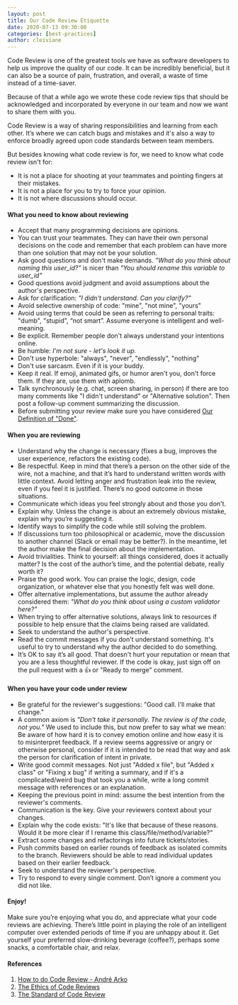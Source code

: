 ```yaml
---
layout: post
title: Our Code Review Etiquette
date: 2020-07-13 09:30:00
categories: [best-practices]
author: cleiviane
---
```


Code Review is one of the greatest tools we have as software developers to help us improve the quality of our code. It can be incredibly beneficial, but it can also be a source of pain, frustration, and overall, a waste of time instead of a time-saver.

Because of that a while ago we wrote these code review tips that should be acknowledged and incorporated by everyone in our team and now we want to share them with you.

<!--more-->

Code Review is a way of sharing responsibilities and learning from each other. It’s where we can catch bugs and mistakes and it's also a way to enforce broadly agreed upon code standards between team members.

But besides knowing what code review is for, we need to know what code review isn't for:

- It is not a place for shooting at your teammates and pointing fingers at their mistakes.
- It is not a place for you to try to force your opinion.
- It is not where discussions should occur.

#### What you need to know about reviewing

- Accept that many programming decisions are opinions.
- You can trust your teammates. They can have their own personal decisions on the code and remember that each problem can have more than one solution that may not be your solution.
- Ask good questions and don't make demands. <i>"What do you think about naming this user_id?"</i> is nicer than <i>"You should rename this variable to user_id"</i>
- Good questions avoid judgment and avoid assumptions about the author's perspective.
- Ask for clarification: <i>"I didn't understand. Can you clarify?"</i>
- Avoid selective ownership of code: "mine", "not mine", "yours"
- Avoid using terms that could be seen as referring to personal traits: "dumb", "stupid", “not smart”. Assume everyone is intelligent and well-meaning.
- Be explicit. Remember people don't always understand your intentions online.
- Be humble: <i>I'm not sure - let's look it up.</i>
- Don't use hyperbole: "always", "never", "endlessly", "nothing"
- Don't use sarcasm. Even if it is your buddy.
- Keep it real. If emoji, animated gifs, or humor aren't you, don't force them. If they are, use them with aplomb.
- Talk synchronously (e.g. chat, screen sharing, in person) if there are too many comments like "I didn't understand" or "Alternative solution". Then post a follow-up comment summarizing the discussion.
- Before submitting your review make sure you have considered <a href="https://www.ombulabs.com/blog/software-development/software-quality/our-definition-of-done.html" target="_blank">Our Definition of "Done"</a>.

#### When you are reviewing

- Understand why the change is necessary (fixes a bug, improves the user experience, refactors the existing code).
- Be respectful. Keep in mind that there’s a person on the other side of the wire, not a machine, and that it’s hard to understand written words with little context. Avoid letting anger and frustration leak into the review, even if you feel it is justified. There’s no good outcome in those situations.
- Communicate which ideas you feel strongly about and those you don't.
- Explain why. Unless the change is about an extremely obvious mistake, explain why you’re suggesting it.
- Identify ways to simplify the code while still solving the problem.
- If discussions turn too philosophical or academic, move the discussion to another channel (Slack or email may be better?). In the meantime, let the author make the final decision about the implementation.
- Avoid trivialities. Think to yourself: all things considered, does it actually matter? Is the cost of the author’s time, and the potential debate, really worth it?
- Praise the good work. You can praise the logic, design, code organization, or whatever else that you honestly felt was well done.
- Offer alternative implementations, but assume the author already considered them: <i>"What do you think about using a custom validator here?"</i>
- When trying to offer alternative solutions, always link to resources if possible to help ensure that the claims being raised are validated.
- Seek to understand the author's perspective.
- Read the commit messages if you don't understand something. It's useful to try to understand why the author decided to do something.
- It’s OK to say it’s all good. That doesn't hurt your reputation or mean that you are a less thoughtful reviewer. If the code is okay, just sign off on the pull request with a 👍 or "Ready to merge" comment.


#### When you have your code under review

- Be grateful for the reviewer's suggestions: "Good call. I'll make that change."
- A common axiom is <i>"Don't take it personally. The review is of the code, not you."</i> We used to include this, but now prefer to say what we mean: Be aware of how hard it is to convey emotion online and how easy it is to misinterpret feedback. If a review seems aggressive or angry or otherwise personal, consider if it is intended to be read that way and ask the person for clarification of intent in private.
- Write good commit messages. Not just "Added x file", but "Added x class" or "Fixing x bug" if writing a summary, and if it's a complicated/weird bug that took you a while, write a long commit message with references or an explanation.
- Keeping the previous point in mind: assume the best intention from the reviewer's comments.
- Communication is the key. Give your reviewers context about your changes.
- Explain why the code exists: "It's like that because of these reasons. Would it be more clear if I rename this class/file/method/variable?"
- Extract some changes and refactorings into future tickets/stories.
- Push commits based on earlier rounds of feedback as isolated commits to the branch. Reviewers should be able to read individual updates based on their earlier feedback.
- Seek to understand the reviewer's perspective.
- Try to respond to every single comment. Don’t ignore a comment you did not like.

#### Enjoy!

Make sure you’re enjoying what you do, and appreciate what your code reviews are achieving. There’s little point in playing the role of an intelligent computer over extended periods of time if you are unhappy about it. Get yourself your preferred slow-drinking beverage (coffee?), perhaps some snacks, a comfortable chair, and relax.

#### References

1. [How to do Code Review - André Arko](https://andre.arko.net/2020/01/24/how-to-do-code-review/)
2. [The Ethics of Code Reviews](https://marcotroisi.com/the-ethics-of-code-reviews/)
3. [The Standard of Code Review](https://google.github.io/eng-practices/review/reviewer/standard.html)
